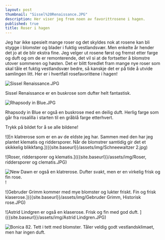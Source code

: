 ```yaml
---
layout: post
thumbnail: "Sissel%20Renaissance.JPG"
description: Her viser jeg frem noen av favorittrosene i hagen.
published: true
title: Roser i hagen
---
```








Jeg har ikke spesielt mange roser og det skyldes nok at rosene kan bli stygge i blomster og blader i fuktig vestlandsvær. Men enkelte år hender det jo at de blir ekstra fine. Jeg velger ut rosene først og fremst etter farge og duft og om de er remonterende, det vil si at de fortsetter å blomstre utover sommeren og høsten. Det er blitt foredlet fram mange nye roser som skal tåle et fuktig vestlandsvær bedre, så kanskje det er på tide å utvide samlingen litt. Her er i hvertfall rosefavorittene i hagen!

![Sissel Renaissance.JPG]({{site.baseurl}}/assets/img/Sissel%20Renaissance.JPG)

Sissel Renaissance er en buskrose som dufter helt fantastisk. 

![Rhapsody in Blue.JPG]({{site.baseurl}}/assets/img/Rhapsody%20in%20Blue.JPG)

Rhapsody in Blue er også en buskrose med en deilig duft. Herlig farge som går fra rosalilla i starten til en gråblå farge etterhvert.

Trykk på bildet for å se alle bildene!

<!--more-->

![En klatrerose som er en av de eldste jeg har. Sammen med den har jeg plantet klematis og riddersporer. Når de blomstrer samtidig gir det et skikkelig blikkfang.]({{site.baseurl}}/assets/img/Schneewaltzer 2.jpg)

![Roser, riddersporer og klematis.]({{site.baseurl}}/assets/img/Roser, riddersporer og clematis.JPG)

![New Dawn er også en klatrerose. Dufter svakt, men er en virkelig frisk og fin rose.]({{site.baseurl}}/assets/img/New%20Dawn.JPG)!

![Gebruder Grimm kommer med mye blomster og lukter friskt. Fin og frisk klaserose.]({{site.baseurl}}/assets/img/Gebruder Grimm, Historisk rose.JPG)

![Astrid Lindgren er også en klaserose. Frisk og fin med  god duft. ]({{site.baseurl}}/assets/img/Astrid Lindgren.JPG)

![Bonica 82. Tett i tett med blomster. Tåler veldig godt vestlandsklimaet, men har  ingen duft.]({{site.baseurl}}/assets/img/Bonica.JPG)
